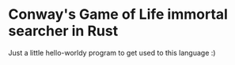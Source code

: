 # Conway's Game of Life immortal searcher in Rust
Just a little hello-worldy program to get used to this language :)
